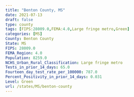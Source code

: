 ```yaml
---
title: "Benton County, MS"
date: 2021-07-13
draft: false
type: county
tags: [FIPS:28009.0,FEMA:4.0,Large fringe metro,Green]
categories: [MS]
County: Benton County
State: MS
FIPS: 28009.0
FEMA_Region: 4.0
Population: 8259.0
NCHS_Urban_Rural_Classification: Large fringe metro
Tests_in_prior_14_days: 65.0
Fourteen_day_test_rate_per_100000: 787.0
Percent_Positivity_in_prior_14_days: 0.031
Level: Green
url: /states/MS/benton-county
---
```



